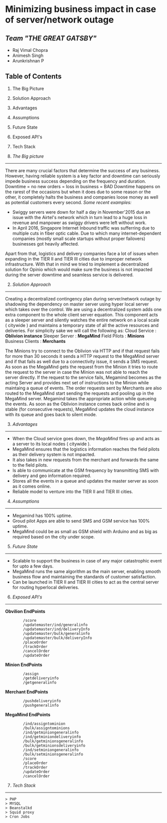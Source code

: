 Minimizing business impact in case of server/network outage
==============

*Team "THE GREAT GATSBY"*
--------------
- Raj Vimal Chopra
- Animesh Singh
- Arunkrishnan P


Table of Contents
--------------
1. The Big Picture
2. Solution Approach
3. Advantages
4. Assumptions
5. Future State
6. Exposed API's
7. Tech Stack


1. *The Big picture* 
--------------
There are many crucial factors that determine the success of any business.  However, having reliable system is a key factor and downtime can seriously impede business success depending on the frequency and duration.
Downtime = no new orders = loss in business =  BAD
Downtime happens on the rarest of the occasions but when it does due to some reason or the other, it completely halts the business and companies loose money as well as potential customers every second.
*Some recent examples:*
- Swiggy servers were down for half a day in November'2015 due an issue with the Airtel's network which in turn lead to a huge loss in revenue and manpower as swiggy drivers were left without work.
- In April 2016, Singapore Internet Inbound traffic was sufferring due to multiple cuts in fiber optic cable. Due to which many internet-dependent companies (mostly small scale startups without proper failovers) businesses got heavily affected.

Apart from that, logistics and delivery companies face a lot of issues when expanding in the TIER II and TIER III cities due to improper network infrastructure. 
With that in mind we tried to implement a decentralized solution for Opinio which would make sure the business is not impacted during the server downtime  and seamless service is delivered.

2. *Solution Approach*
--------------
Creating a decentralized contingency plan during server/network outage by shadowing the dependency on master server using hyper local server which takes over the control.
We are using a decentralized system adds one extra component to the whole client server equation. This component acts as a sleeper server and silently watches the entire network on a local scale ( citywide )  and maintains a temporary state of all the active resources and deliveries.
For simplicity sake we will call the following as:
Cloud Service : **Oblivion instance**
Sleeper Server : **MegaMind**
Field Pilots : **Minions**
Business Clients : **Merchants**

The Minions try to connect to the Oblivion via HTTP and if that request fails for more than 30 seconds it sends a HTTP request to the MegaMind server and if that fails as well due to a connectivity issue, it sends a SMS request.
As soon as the MegaMind gets the request from the Minion it tries to route the request to the server in case the Minion was not able to reach the server directly.  If the request to the service fails, Megamind becomes as the acting Server and provides next set of instructions to the Minion while maintaing a queue of events.
 The order requests sent by Merchants are also routed to the MegaMind start sending the requests and pooling up in the MegaMind server. Megamind takes the appropriate action while queueing the events.
As soon as the Oblivion instance comes back online and is stable (for consecutive requests), MegaMind updates the cloud instance with its queue and goes back to silent mode.


3. *Advantages*
--------------
- When the Cloud service goes down, the *MegaMind* fires up and acts as a server to its local nodes ( citywide ). 
- MegaMind ensures that the logistics information reaches the field pilots as their delivery system is not impacted.
- It also takes in new requests from the merchant and forwards the same to the field pilots.
- Is able to communicate at the GSM frequency by transmitting SMS with delivery and geo information required.
- Stores all the events in a queue and updates the master server as soon as it comes online.
- Reliable model to venture into the TIER II and TIER III cities.

4. *Assumptions*
--------------
- Megamind has 100% uptime.
- Groud pilot Apps are able to send SMS and GSM service has 100% uptime.
- MegaMind could be as small as GSM shield with Arduino and as big as required based on the city under scope.

5. *Future State*
--------------
- Scalable to support the business in case of any major catastrophic event for upto a few days.
- MegaMind runs the same algorithm as the main server, enabling smooth business flow and maintaining the standards of customer satisfaction.
- Can be launched in TIER II and TIER III cities to act as the central server for routing hyperlocal deliveries.


6. *Exposed API's*
--------------

**Obvilion EndPoints**

			/score
			/updatemaster/ind/generalinfo
			/updatemaster/ind/deliveryInfo
			/updatemaster/bulk/generalinfo
			/updatemaster/bulk/deliveryInfo
			/placeOrder
			/trackOrder
			/cancelOrder
			/updateOrder


**Minion EndPoints**

			/assign
			/getdeliveryinfo
			/getgeneralinfo


**Merchant EndPoints**

			/pushdeliveryinfo
			/pushgeneralinfo


**MegaMind EndPoints**

			/ind/assigntominion
			/bulk/assigntominions
			/ind/getminiongeneralinfo
			/ind/getminiondeliveryinfo
			/bulk/getminionsgeneralinfo
			/bulk/getminionsdeliveryinfo
			/ind/setminiongeneralinfo
			/bulk/setminionsgeneralinfo
			/score
			/placeOrder
			/trackOrder
			/updateOrder
			/cancelOrder
 

7. *Tech Stack*
--------------

	> PHP
	> MYSQL
	> Beanstalkd
	> Squid proxy
	> Cron Jobs
